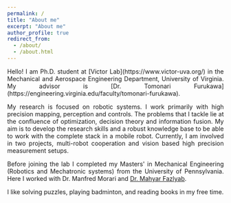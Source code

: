 ```yaml
---
permalink: /
title: "About me"
excerpt: "About me"
author_profile: true
redirect_from: 
  - /about/
  - /about.html
---
```

<div style="text-align: justify">
Hello!
I am Ph.D. student at [Victor Lab](https://www.victor-uva.org/) in the Mechanical and Aerospace Engineering Department, University of Virginia. My advisor is [Dr. Tomonari Furukawa](https://engineering.virginia.edu/faculty/tomonari-furukawa).

My research is focused on robotic systems. I work primarily with high precision mapping, perception and controls. The problems that I tackle lie at the confluence of optimization, decision theory and information fusion. My aim is to develop the research skills and a robust knowledge base to be able to work with the complete stack in a mobile robot. Currently, I am involved in two projects, multi-robot cooperation and vision based high precision measurement setups. 

Before joining the lab I completed my Masters' in Mechanical Engineering (Robotics and Mechatronic systems) from the University of Pennsylvania. Here I worked with Dr. Manfred Morari and [Dr. Mahyar Fazlyab](https://www.ece.jhu.edu/mahyarfazlyab/). 

I like solving puzzles, playing badminton, and reading books in my free time. </div>

